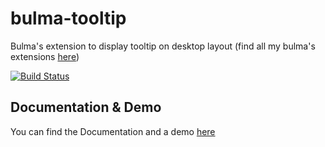 # bulma-tooltip
Bulma's extension to display tooltip on desktop layout
(find all my bulma's extensions [here](https://wikiki.github.io/bulma-extensions/overview))

[![Build Status](https://travis-ci.org/Wikiki/bulma-tooltip.svg?branch=master)](https://travis-ci.org/Wikiki/bulma-tooltip)

Documentation & Demo
---
You can find the Documentation and a demo [here](https://wikiki.github.io/bulma-extensions/tooltip)
